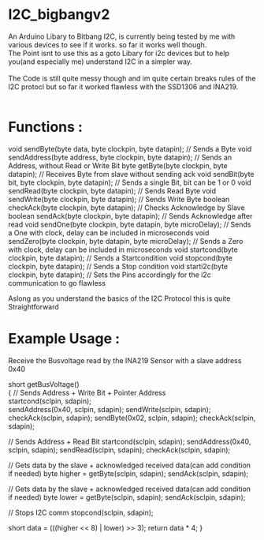 # I2C_bigbangv2
An Arduino Libary to Bitbang I2C, is currently being tested by me with various devices to see if it works. so far it works well though.<br/>
The Point isnt to use this as a goto Libary for i2c devices but to help you(and especially me) understand I2C in a simpler way.<br/>
<br/>
The Code is still quite messy though and im quite certain breaks rules of the I2C protocl but so far it worked flawless with the SSD1306 and INA219.<br/>
<br/>
# Functions : 

void sendByte(byte data, byte clockpin, byte datapin); // Sends a Byte
void sendAddress(byte address, byte clockpin, byte datapin); // Sends an Address, without Read or Write Bit
byte getByte(byte clockpin, byte datapin); // Receives Byte from slave without sending ack
void sendBit(byte bit, byte clockpin, byte datapin); // Sends a single Bit, bit can be 1 or 0
void sendRead(byte clockpin, byte datapin); // Sends Read Byte
void sendWrite(byte clockpin, byte datapin); // Sends Write Byte
boolean checkAck(byte clockpin, byte datapin); // Checks Acknowledge by Slave
boolean sendAck(byte clockpin, byte datapin); // Sends Acknowledge after read
void sendOne(byte clockpin, byte datapin, byte microDelay); // Sends a One with clock, delay can be included in microseconds
void sendZero(byte clockpin, byte datapin, byte microDelay); // Sends a Zero with clock, delay can be included in microseconds
void startcond(byte clockpin, byte datapin); // Sends a Startcondition
void stopcond(byte clockpin, byte datapin); // Sends a Stop condition
void starti2c(byte clockpin, byte datapin); // Sets the Pins accordingly for the i2c communication to go flawless

Aslong as you understand the basics of the I2C Protocol this is quite Straightforward

# Example Usage : 
Receive the Busvoltage read by the INA219 Sensor with a slave address 0x40  

short getBusVoltage()  
{
  // Sends Address + Write Bit + Pointer Address  
  startcond(sclpin, sdapin);  
  sendAddress(0x40, sclpin, sdapin); 
  sendWrite(sclpin, sdapin);  
  checkAck(sclpin, sdapin); 
  sendByte(0x02, sclpin, sdapin); 
  checkAck(sclpin, sdapin); 

  // Sends Address + Read Bit
  startcond(sclpin, sdapin);
  sendAddress(0x40, sclpin, sdapin);
  sendRead(sclpin, sdapin);
  checkAck(sclpin, sdapin);

  // Gets data by the slave + acknowledged received data(can add condition if needed)
  byte higher = getByte(sclpin, sdapin);
  sendAck(sclpin, sdapin);

  // Gets data by the slave + acknowledged received data(can add condition if needed)
  byte lower = getByte(sclpin, sdapin);
  sendAck(sclpin, sdapin);

  // Stops I2C comm
  stopcond(sclpin, sdapin);

  short data = (((higher << 8) | lower) >> 3);
  return data * 4;
}
